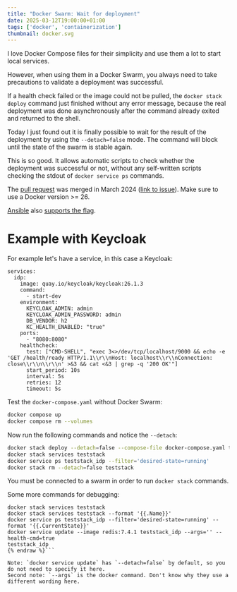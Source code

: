 ```yaml
---
title: "Docker Swarm: Wait for deployment"
date: 2025-03-12T19:00:00+01:00
tags: ['docker', 'containerization']
thumbnail: docker.svg
---
```


I love Docker Compose files for their simplicity
and use them a lot to start local services.

However, when using them in a Docker Swarm, you always need to take precautions
to validate a deployment was successful.

If a health check failed or the image could not be pulled, the `docker stack deploy`
command just finished without any error message, because the real
deployment was done asynchronously after the command already exited and returned to the shell.

Today I just found out it is finally possible to wait for the result of the deployment
by using the `--detach=false` mode.
The command will block until the state of the swarm is stable again.

This is so good.
It allows automatic scripts to check whether the deployment was successful or not,
without any self-written scripts checking the stdout of `docker service ps` commands.

The [pull request](https://github.com/docker/cli/pull/4258) was merged in March 2024 ([link to issue](https://github.com/docker/cli/issues/373)).
Make sure to use a Docker version >= 26.

[Ansible](https://docs.ansible.com/) also
[supports the flag](https://docs.ansible.com/ansible/latest/collections/community/docker/docker_stack_module.html#parameter-detach).

# Example with Keycloak

For example let's have a service, in this case a Keycloak:

```yaml{data-filename=docker-compose.yaml}
services:
  idp:
    image: quay.io/keycloak/keycloak:26.1.3
    command:
      - start-dev
    environment:
      KEYCLOAK_ADMIN: admin
      KEYCLOAK_ADMIN_PASSWORD: admin
      DB_VENDOR: h2
      KC_HEALTH_ENABLED: "true"
    ports:
      - "8080:8080"
    healthcheck:
      test: ["CMD-SHELL", "exec 3<>/dev/tcp/localhost/9000 && echo -e 'GET /health/ready HTTP/1.1\\r\\nHost: localhost\\r\\nConnection: close\\r\\n\\r\\n' >&3 && cat <&3 | grep -q '200 OK'"]
      start_period: 10s
      interval: 5s
      retries: 12
      timeout: 5s
```

Test the `docker-compose.yaml` without Docker Swarm:

```bash
docker compose up
docker compose rm --volumes
```

Now run the following commands and notice the `--detach`:

```bash
docker stack deploy --detach=false --compose-file docker-compose.yaml teststack
docker stack services teststack
docker service ps teststack_idp --filter='desired-state=running'
docker stack rm --detach=false teststack
```

You must be connected to a swarm in order to run `docker stack` commands.

Some more commands for debugging:

```bash{% raw %}
docker stack services teststack
docker stack services teststack --format '{{.Name}}'
docker service ps teststack_idp --filter='desired-state=running' --format '{{.CurrentState}}'
docker service update --image redis:7.4.1 teststack_idp --args='' --health-cmd=true
teststack_idp
{% endraw %}```

Note: `docker service update` has `--detach=false` by default, so you do not need to specify it here.
Second note: `--args` is the docker command. Don't know why they use a different wording here.
